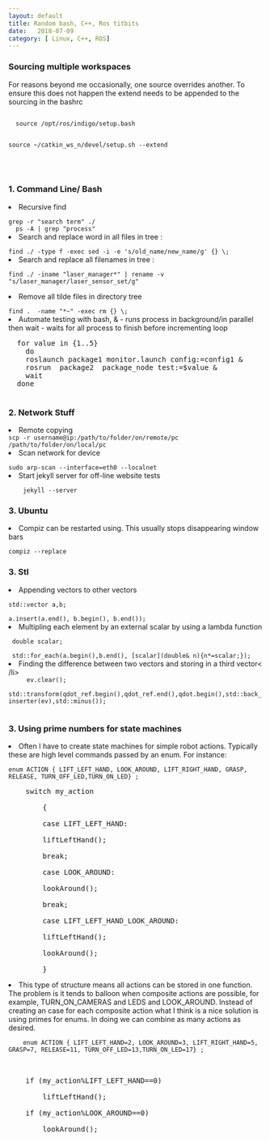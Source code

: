 ```yaml
---
layout: default
title: Random bash, C++, Ros titbits
date:   2018-07-09 
category: [ Linux, C++, ROS]
---
```


<h3> Sourcing multiple workspaces</h3>
<p>      
For reasons beyond me occasionally, one source overrides another. To ensure this does not happen the extend needs to be
  appended to the sourcing in the bashrc
</p>

<code>
  source /opt/ros/indigo/setup.bash 
  
  source ~/catkin_ws_n/devel/setup.sh --extend
</code>


<br>
<br>

<h3> 1. Command Line/ Bash </h3>
<li> Recursive find</li>  
<code>
grep -r "search term" ./
  ps -A | grep "process"
</code>

<li> Search and replace word in all files in tree :</li>  
<code>
find ./ -type f -exec sed -i -e 's/old_name/new_name/g' {} \;
</code>
<li> Search and replace all filenames in tree : </li>  
<code>
find ./ -iname "laser_manager*" | rename -v "s/laser_manager/laser_sensor_set/g"
  </code>
<li> Remove all tilde files in directory tree </li> 
<code>
find .  -name "*~" -exec rm {} \;
</code>
  
<li> Automate testing with bash, & - runs process in background/in parallel then wait - waits for all process to finish before incrementing loop </li> 
<pre>
  for value in {1..5}
	do
	roslaunch package1 monitor.launch config:=config1 &
	rosrun  package2  package_node test:=$value &
	wait
  done
  </pre>
  
<h3> 2. Network Stuff </h3>
<li>  Remote copying 
<code>
scp -r username@ip:/path/to/folder/on/remote/pc /path/to/folder/on/local/pc
</code>
  
<li>  Scan network for device </li> 

  <code>
sudo arp-scan --interface=eth0 --localnet
</code>

<li> Start jekyll server for off-line website tests </li> 
<code>
    jekyll --server
</code>


<h3> 3. Ubuntu </h3>
<li> Compiz can be restarted using. This usually stops disappearing window bars </li> 

<code>
compiz --replace
</code>

<h3> 3. Stl </h3>
<li> Appending vectors to other vectors </li> 
<code>
std::vector<T> a,b; 	
	</code>
<code>
a.insert(a.end(), b.begin(), b.end());
</code>
	<li> Multipling each element by an external scalar by using a lambda function</li>	

<code>
 double scalar; 
</code>	
<code>
 std::for_each(a.begin(),b.end(), [scalar](double& n){n*=scalar;});	
</code>
	<li> Finding the difference between two vectors and storing in a third vector< /li>	
	
 <code>
	 ev.clear();
        std::transform(qdot_ref.begin(),qdot_ref.end(),qdot.begin(),std::back_inserter(ev),std::minus<double>());
 </code>
	
<h3> 3. Using prime numbers for state machines</h3>	

<li> Often I have to create state machines for simple robot actions. Typically these are high level commands passed by an enum. For instance:  </li> 

<code>	
enum ACTION { LIFT_LEFT_HAND, LOOK_AROUND, LIFT_RIGHT_HAND, GRASP, RELEASE, TURN_OFF_LED,TURN_ON_LED} ; 
</code>
<pre>
	switch my_action  <br />
		{ <br />
		case LIFT_LEFT_HAND:<br />
		liftLeftHand();	<br />
		break;<br />
		case LOOK_AROUND:<br />
		lookAround();<br />
		break;<br />
		case LIFT_LEFT_HAND_LOOK_AROUND:<br />
		liftLeftHand();	<br />
		lookAround();<br />
		}
</pre>	
	
<li> This type of structure means all actions can be stored in one function. The problem is it tends to balloon when composite 	actions are possible, for example, TURN_ON_CAMERAS and LEDS and LOOK_AROUND. Instead of creating an case for each composite action what I think is a nice solution is using primes for enums. In doing we can combine as many actions as desired. </li>

<code>		
	enum ACTION { LIFT_LEFT_HAND=2, LOOK_AROUND=3, LIFT_RIGHT_HAND=5, GRASP=7, RELEASE=11, TURN_OFF_LED=13,TURN_ON_LED=17} ;
</code> 

<pre>
<br />			
	if (my_action%LIFT_LEFT_HAND==0)<br />
		liftLeftHand();	<br />
	if (my_action%LOOK_AROUND==0)<br />
		lookAround();<br />
</pre>	

